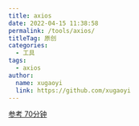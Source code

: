 ```yaml
---
title: axios
date: 2022-04-15 11:38:58
permalink: /tools/axios/
titleTag: 原创
categories: 
  - 工具
tags: 
  - axios
author: 
  name: xugaoyi
  link: https://github.com/xugaoyi
---
```

[参考 70分钟](https://www.youtube.com/watch?v=WLQDpY7lOLg)